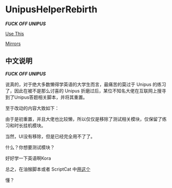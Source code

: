 # UnipusHelperRebirth

***FUCK OFF UNIPUS***

[Use This](https://github.com/PianCat/UnipusHelperRebirth/raw/main/UnipusHelperRebirth/UnipusHelperRebirth.user.js)

[Mirrors](https://endpoint.fastgit.org/https://github.com/PianCat/UnipusHelperRebirth/blob/main/UnipusHelperRebirth/UnipusHelperRebirth.user.js)

## 中文说明

***FUCK OFF UNIPUS***

说真的，对于绝大多数懒得学英语的大学生而言，最痛苦的莫过于 Unipus 的练习了，因此在被不是那么讨喜的 Unipus 折磨过后，某位不知名大佬在互联网上搜寻到了Unipus答题相关脚本，并将其重置。

至于改动的内容大致如下：

由于是初重置，并且大佬也比较懒，所以仅仅是移除了测试相关模块，仅保留了练习和时长挂机模块。

当然，UI没有移除，但是已经完全用不了了。

什么？你想要测试模块？

好好学一下英语啊Kora

总之，在油猴脚本或者 ScriptCat 中[用这个](https://endpoint.fastgit.org/https://github.com/PianCat/UnipusHelperRebirth/blob/main/UnipusHelperRebirth/UnipusHelperRebirth.user.js)

懂？
